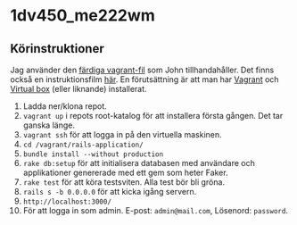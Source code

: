 # 1dv450_me222wm

## Körinstruktioner

Jag använder den [färdiga vagrant-fil](https://github.com/thajo/ruby-on-rails-vagrant) som John tillhandahåller. Det finns också en instruktionsfilm [här](http://orion.lnu.se/pub/education/course/1DV450/vt16/vagrantup.mp4). En förutsättning är att man har [Vagrant](https://www.vagrantup.com/downloads.html) och [Virtual box](https://www.virtualbox.org/wiki/Downloads) (eller liknande) installerat. 

1. Ladda ner/klona repot. 
2. `vagrant up` i repots root-katalog för att installera första gången. Det tar ganska länge.
3. `vagrant ssh` för att logga in på den virtuella maskinen. 
4. `cd /vagrant/rails-application/`
5. `bundle install --without production`
6. `rake db:setup` för att initialisera databasen med användare och applikationer genererade med ett gem som heter Faker.
7. `rake test` för att köra testsviten. Alla test bör bli gröna. 
8. `rails s -b 0.0.0.0` för att kicka igång servern. 
9. `http://localhost:3000/`
10. För att logga in som admin. E-post: `admin@mail.com`, Lösenord: `password`.
